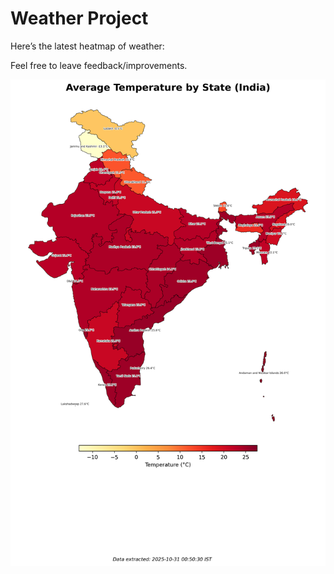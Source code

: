 # Weather Project

Here’s the latest heatmap of weather:

Feel free to leave feedback/improvements.

![India Heatmap](docs/assets/india_heatmap.png?v=03BA80)
